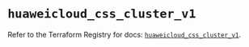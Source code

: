 # `huaweicloud_css_cluster_v1`

Refer to the Terraform Registry for docs: [`huaweicloud_css_cluster_v1`](https://registry.terraform.io/providers/huaweicloud/huaweicloud/1.71.1/docs/resources/css_cluster_v1).
